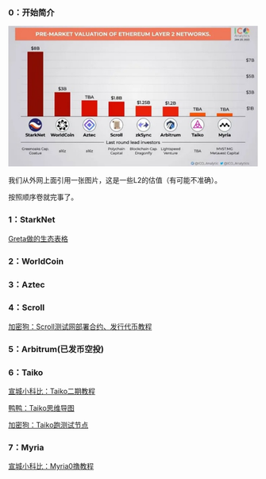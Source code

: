 ### 0：开始简介

![L2](img/L2.png)

我们从外网上面引用一张图片，这是一些L2的估值（有可能不准确）。

按照顺序卷就完事了。

### 1：StarkNet

[Greta做的生态表格](https://docs.google.com/spreadsheets/d/1xatD73XFnwqYxPuX7rbC50VQu88V89AoWJWt2ed36Kw/edit#gid=1524187970)

### 2：WorldCoin

### 3：Aztec

### 4：Scroll

[加密狗：Scroll测试网部署合约、发行代币教程](https://medium.com/@jiamigou/%E5%8A%A0%E5%AF%86%E7%8B%97%E6%95%B4%E7%BC%96%E7%A9%BA%E6%8A%95%E7%AC%AC163%E7%AF%87-%E5%9C%A8scroll%E6%B5%8B%E8%AF%95%E7%BD%91%E4%B8%8A%E9%83%A8%E7%BD%B2%E6%99%BA%E8%83%BD%E5%90%88%E7%BA%A6-%E5%8F%91%E8%A1%8C%E4%BB%A3%E5%B8%81%E7%9A%84%E6%95%99%E7%A8%8B-58e239ba961d)

### 5：Arbitrum(已发币空投)

### 6：Taiko

[宣城小科比：Taiko二期教程](https://mirror.xyz/0xc9f6977cF31F9deCdD2c24DF92aa621e4259469B/kTeQPitcE9J3Mlh54XGQhO9mnQtzcampWetTRV2mlSQ)

[鸭鸭：Taiko思维导图](https://twitter.com/0x_irisl/status/1639915667121139712)

[加密狗：Taiko跑测试节点](https://medium.com/@jiamigou/%E5%8A%A0%E5%AF%86%E7%8B%97%E6%95%B4%E7%BC%96%E7%A9%BA%E6%8A%95%E7%AC%AC157%E7%AF%87-%E5%A6%82%E4%BD%95%E5%9C%A8taiko-alpha-2%E4%B8%8A%E5%AE%89%E8%A3%85%E8%8A%82%E7%82%B9-%E6%8C%96%E7%9F%BF%E6%95%99%E7%A8%8B-c63dee73feb6)

### 7：Myria

[宣城小科比：Myria0撸教程](https://mirror.xyz/0xc9f6977cF31F9deCdD2c24DF92aa621e4259469B/0ag0QYyRDxKjjxutUG6cMeitGo2kBp80NirL3U4edBo)